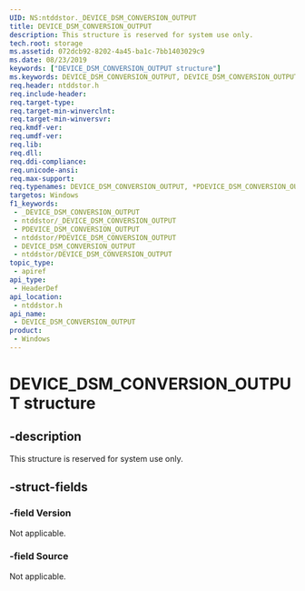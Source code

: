 ```yaml
---
UID: NS:ntddstor._DEVICE_DSM_CONVERSION_OUTPUT
title: DEVICE_DSM_CONVERSION_OUTPUT
description: This structure is reserved for system use only.
tech.root: storage
ms.assetid: 072dcb92-8202-4a45-ba1c-7bb1403029c9
ms.date: 08/23/2019
keywords: ["DEVICE_DSM_CONVERSION_OUTPUT structure"]
ms.keywords: DEVICE_DSM_CONVERSION_OUTPUT, DEVICE_DSM_CONVERSION_OUTPUT, *PDEVICE_DSM_CONVERSION_OUTPUT,
req.header: ntddstor.h
req.include-header: 
req.target-type: 
req.target-min-winverclnt: 
req.target-min-winversvr: 
req.kmdf-ver: 
req.umdf-ver: 
req.lib: 
req.dll: 
req.ddi-compliance: 
req.unicode-ansi: 
req.max-support: 
req.typenames: DEVICE_DSM_CONVERSION_OUTPUT, *PDEVICE_DSM_CONVERSION_OUTPUT
targetos: Windows
f1_keywords:
 - _DEVICE_DSM_CONVERSION_OUTPUT
 - ntddstor/_DEVICE_DSM_CONVERSION_OUTPUT
 - PDEVICE_DSM_CONVERSION_OUTPUT
 - ntddstor/PDEVICE_DSM_CONVERSION_OUTPUT
 - DEVICE_DSM_CONVERSION_OUTPUT
 - ntddstor/DEVICE_DSM_CONVERSION_OUTPUT
topic_type:
 - apiref
api_type:
 - HeaderDef
api_location:
 - ntddstor.h
api_name:
 - DEVICE_DSM_CONVERSION_OUTPUT
product:
 - Windows
---
```


# DEVICE_DSM_CONVERSION_OUTPUT structure


## -description

This structure is reserved for system use only.

## -struct-fields

### -field Version

Not applicable.

### -field Source

Not applicable.

